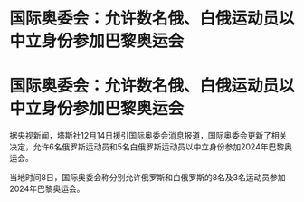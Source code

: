 # 国际奥委会：允许数名俄、白俄运动员以中立身份参加巴黎奥运会

# 国际奥委会：允许数名俄、白俄运动员以中立身份参加巴黎奥运会

据央视新闻，塔斯社12月14日援引国际奥委会消息报道，国际奥委会更新了相关决定，允许6名俄罗斯运动员和5名白俄罗斯运动员以中立身份参加2024年巴黎奥运会。

当地时间8日，国际奥委会称分别允许俄罗斯和白俄罗斯的8名及3名运动员参加2024年巴黎奥运会。

